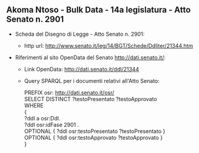 ## Akoma Ntoso - Bulk Data - 14a legislatura - Atto Senato n. 2901 ##

* Scheda del Disegno di Legge - Atto Senato n. 2901:
	* http url: http://www.senato.it/leg/14/BGT/Schede/Ddliter/21344.htm

* Riferimenti al sito OpenData del Senato http://dati.senato.it/:
	* Link OpenData: http://dati.senato.it/ddl/21344
	* Query SPARQL per i documenti relativi all'Atto Senato:

        PREFIX osr: <http://dati.senato.it/osr/>  
		SELECT DISTINCT ?testoPresentato ?testoApprovato  
		WHERE  
		{  
		    ?ddl a osr:Ddl.  
		    ?ddl osr:idFase 2901 .  
		    OPTIONAL { ?ddl osr:testoPresentato ?testoPresentato }  
		    OPTIONAL { ?ddl osr:testoApprovato ?testoApprovato }  
		}
		